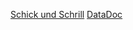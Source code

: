 [Schick und Schrill](https://feltie1711.github.io/schickundschrill/index.html)
[DataDoc](https://feltie1711.github.io/datadoc/index.html)
